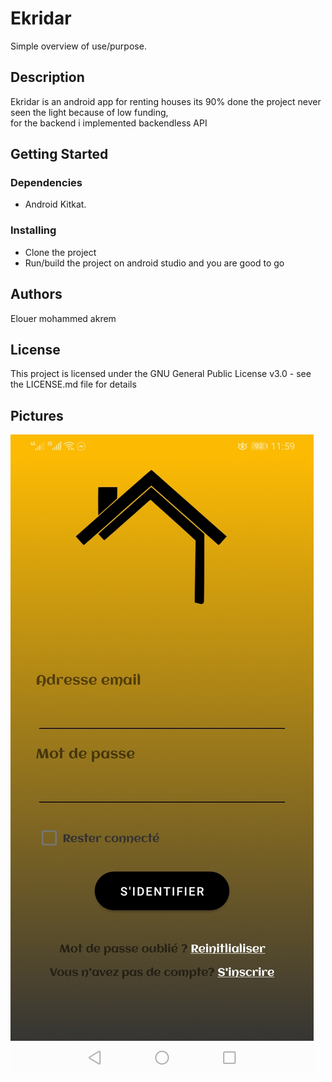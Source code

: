 # Ekridar

Simple overview of use/purpose.

## Description

Ekridar is an android app for renting houses its 90% done the project never seen the light because of low funding,  
for the backend i implemented backendless API

## Getting Started

### Dependencies

* Android Kitkat.

### Installing

* Clone the project
* Run/build the project on android studio and you are good to go

## Authors

Elouer mohammed akrem  

## License

This project is licensed under the GNU General Public License v3.0 - see the LICENSE.md file for details
## Pictures
![](images/Screenshot_20210606-115908.jpg)

